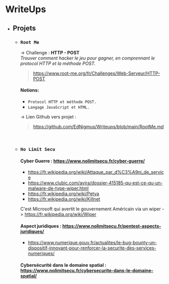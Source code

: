# WriteUps

- ## Projets
  
  -  ### `Root Me` <br>
        -> Challenge : **HTTP - POST**<br>
        _Trouver comment hacker le jeu pour gagner, en comprennant le protocol HTTP et la méthode POST._
        > https://www.root-me.org/fr/Challenges/Web-Serveur/HTTP-POST

        #### Notions:
        
        - `Protocol HTTP et méthode POST.`
        - `Langage JavaScript et HTML.`
        
        -> Lien Github vers projet : 
        > https://github.com/EdNigmus/Writeups/blob/main/RootMe.md

        <br>

  - ### `No Limit Secu`
       #### Cyber Guerre : https://www.nolimitsecu.fr/cyber-guerre/ <br>
      - https://fr.wikipedia.org/wiki/Attaque_par_d%C3%A9ni_de_service
      - https://www.clubic.com/avira/dossier-415185-qu-est-ce-qu-un-malware-de-type-wiper.html<br>
      - https://fr.wikipedia.org/wiki/Petya <br>
      - https://fr.wikipedia.org/wiki/Killnet<br>
  
      C'est Microsoft qui avertit le gouvernement Américain via un wiper -> https://fr.wikipedia.org/wiki/Wiper
  
       #### Aspect juridiques : https://www.nolimitsecu.fr/pentest-aspects-juridiques/
      - https://www.numerique.gouv.fr/actualites/le-bug-bounty-un-dispositif-innovant-pour-renforcer-la-securite-des-services-numeriques/ 


       #### Cybersécurité dans le domaine spatial : https://www.nolimitsecu.fr/cybersecurite-dans-le-domaine-spatial/
    
   

 
